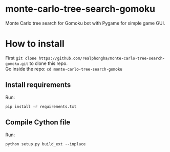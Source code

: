# monte-carlo-tree-search-gomoku
Monte Carlo tree search for Gomoku bot with Pygame for simple game GUI.

# How to install
First `git clone https://github.com/realphongha/monte-carlo-tree-search-gomoku.git` to clone this repo.  
Go inside the repo: `cd monte-carlo-tree-search-gomoku`

## Install requirements
Run:
```
pip install -r requirements.txt
```

## Compile Cython file
Run:
```
python setup.py build_ext --inplace 
```

